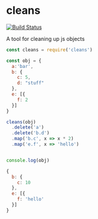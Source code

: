 # cleans

[![Build
Status](https://travis-ci.org/benfoxall/cleans.svg?branch=master)](https://travis-ci.org/benfoxall/cleans)

A tool for cleaning up js objects

```js
const cleans = require('cleans')

const obj = {
  a:'bar',
  b: {
    c: 5,
    d: "stuff"
  },
  e: [{
    f: 2
  }]
}

cleans(obj)
  .delete('a')
  .delete('b.d')
  .map('b.c', x => x * 2)
  .map('e.f', x => 'hello')


console.log(obj)

{
  b: {
    c: 10
  },
  e: [{
    f: 'hello'
  }]
}
```
